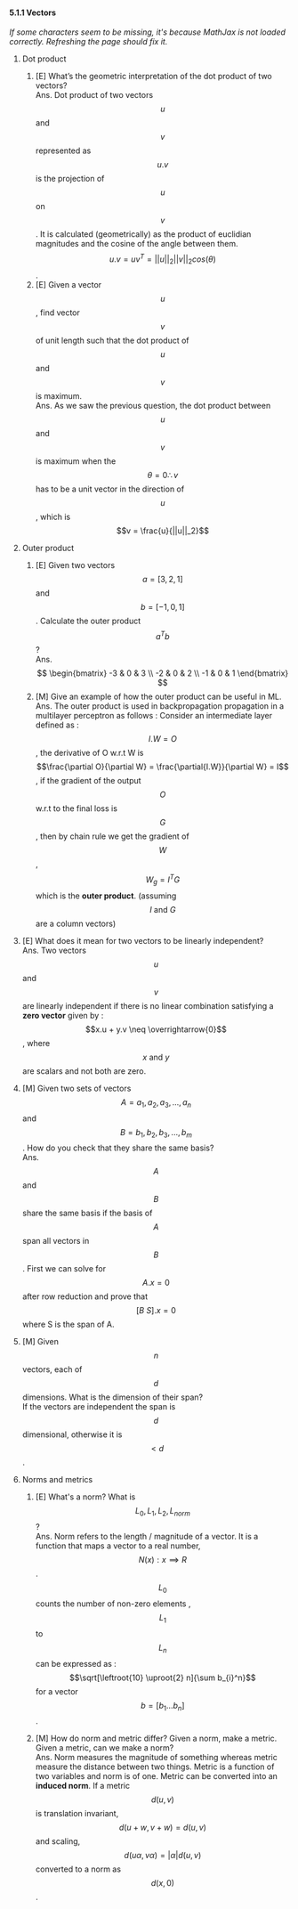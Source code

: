 #### 5.1.1 Vectors

_If some characters seem to be missing, it's because MathJax is not loaded correctly. Refreshing the page should fix it._

1. Dot product
    1. [E] What’s the geometric interpretation of the dot product of two vectors? <br>
    Ans. Dot product of two vectors $$u$$ and $$v$$ represented as $$u.v$$ is the projection of $$u$$ on $$v$$. It is calculated (geometrically) as the product of euclidian magnitudes and the cosine of the angle between them. $$u.v = uv^T = ||u||_{2}||v||_{2}cos(\theta)$$.
    2. [E] Given a vector $$u$$, find vector $$v$$ of unit length such that the dot product of $$u$$ and $$v$$ is maximum. <br>
    Ans. As we saw the previous question, the dot product between $$u$$ and $$v$$ is maximum when the $$\theta = 0 \therefore v$$ has to be a unit vector in the direction of $$u$$, which is $$v = \frac{u}{||u||_2}$$

2. Outer product
    1. [E] Given two vectors $$a = [3, 2, 1]$$ and  $$b = [-1, 0, 1]$$. Calculate the outer product $$a^Tb$$?<br>
    Ans. <br> $$
	\begin{bmatrix}
		-3 & 0 & 3 \\
		-2 & 0 & 2 \\
		-1 & 0 & 1
	\end{bmatrix}
	$$
    1. [M] Give an example of how the outer product can be useful in ML. <br>
    Ans. The outer product is used in backpropagation propagation in a multilayer perceptron as follows :
    Consider an intermediate layer defined as : $$I.W = O$$, the derivative of O w.r.t W is <br> $$\frac{\partial O}{\partial W} = \frac{\partial{I.W}}{\partial W} = I$$, if the gradient of the output $$O$$ w.r.t to the final loss is $$G$$, then by chain rule we get the gradient of $$W$$ , $$W_g = I^T G$$ which is the <b>outer product</b>. (assuming $$I \text{ and } G$$ are a column vectors)
3. [E] What does it mean for two vectors to be linearly independent?<br>
Ans. Two vectors $$u$$ and $$v$$ are linearly independent if there is no linear combination satisfying a <b>zero vector</b> given by : $$x.u + y.v \neq \overrightarrow{0}$$, where $$x \text{ and } y$$ are scalars and not both are zero.
4. [M] Given two sets of vectors $$A = {a_1, a_2, a_3, ..., a_n}$$ and $$B = {b_1, b_2, b_3, ... , b_m}$$. How do you check that they share the same basis?<br>
Ans. $$A$$ and $$B$$ share the same basis if the basis of $$A$$ span all vectors in $$B$$. First we can solve for $$A.x = 0$$ after row reduction and prove that $$[B\text{ }S].x = 0$$ where S is the span of A. 
5. [M] Given $$n$$ vectors, each of $$d$$ dimensions. What is the dimension of their span?<br>
If the vectors are independent the span is $$d$$ dimensional, otherwise it is $$<d$$.

6. Norms and metrics
	1. [E] What's a norm? What is $$L_0, L_1, L_2, L_{norm}$$?<br>
    Ans. Norm refers to the length / magnitude of a vector.  It is a function that maps a vector to a real number, $$N(x) : x \implies R$$ . $$L_0$$ counts the number of non-zero elements , $$L_1$$ to $$L_n$$ can be expressed as : $$\sqrt[\leftroot{10} \uproot{2} n]{\sum b_{i}^n}$$ for a vector $$b = [b_1 \dots b_n] $$.

	1. [M] How do norm and metric differ? Given a norm, make a metric. Given a metric, can we make a norm? <br>
    Ans. Norm measures the magnitude of something whereas metric measure the distance between two things. Metric is a function of two variables and norm is of one. Metric can be converted into an <b>induced norm</b>. If a metric $$d(u, v)$$ is translation invariant, $$d(u + w, v + w) = d(u, v)$$ and scaling, $$d(u \alpha, v \alpha) = |\alpha| d(u, v)$$ converted to a norm as $$d(x , 0)$$.
